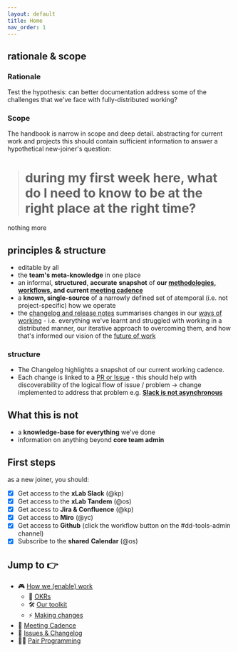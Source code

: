 ```yaml
---
layout: default
title: Home
nav_order: 1
---
```


## rationale & scope

### Rationale 
Test the hypothesis: can better documentation address some of the challenges that we've face with fully-distributed working?

### Scope
The handbook is narrow in scope and deep detail. abstracting for current work and projects this should contain sufficient information to answer a hypothetical new-joiner's question:

> # during my first week here, what do I need to know to be at the right place at the right time?
>


nothing more

## principles  & structure

-   editable by all
-   the **team's meta-knowledge** in one place
-   an informal, **structured**, **accurate** **snapshot** of **our [methodologies, workflows](How-we-(enable)-work), and current [meeting cadence](Meeting-Cadence)**
-   a **known, single-source** of a narrowly defined set of atemporal (i.e. not project-specific) how we operate
-   the [changelog and release notes](https://github.com/DeloitteDigitalUK/xLab/releases/) summarises changes in our [ways of working](How-we-(enable)-work) - i.e. everything we've learnt and struggled with working in a distributed manner, our iterative approach to overcoming them, and how that's informed our vision of the [future of work](https://deloittedigitaluk.github.io/xLab/)

### structure
- The Changelog highlights a snapshot of our current working cadence.
- Each change is linked to a [PR or Issue](https://github.com/DeloitteDigitalUK/xLab/issues) - this should help with discoverability of the logical flow of issue / problem -> change implemented to address that problem e.g. [**Slack is not asynchronous**](https://github.com/DeloitteDigitalUK/xLab/issues/3)

## What this is not

-   a **knowledge-base for everything** we've done
-   information on anything beyond **core team admin**

## First steps
as a new joiner, you should:

- [x] Get access to the **xLab Slack** (@kp)
- [x] Get access to the **xLab Tandem** (@os)
- [x] Get access to **Jira & Confluence** (@kp)
- [x] Get access to **Miro** (@yc)
- [x] Get access to **Github** (click the workflow button on the #dd-tools-admin channel)
- [x] Subscribe to the **shared** **Calendar** (@os)

## Jump to 👉

- 🎮 [How we (enable) work](How-we-(enable)-work)
  - 🎯 [OKRs](OKRs)
  - 🛠 [Our toolkit](Toolkit)
  - ⚡️ [Making changes](Making-Changes)
- 🎵 [Meeting Cadence](Meeting-Cadence)
- 📒 [Issues & Changelog](Changelog)
- 👨‍💻 [Pair Programming](https://devservices.jira.com/wiki/spaces/IOT/pages/2158657552/Remote+Pair+Programming)
